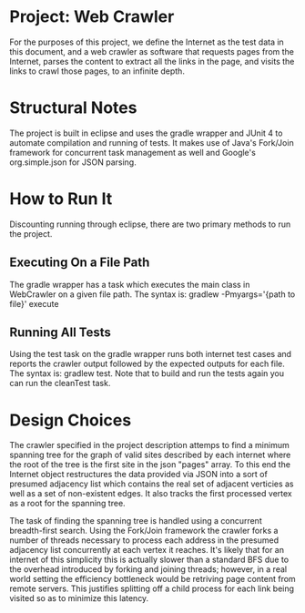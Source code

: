 # Project: Web Crawler  
For the purposes of this project, we define the Internet as the test data in this document, and a web crawler as software that requests pages from the Internet, parses the content to extract all the links in the page, and visits the links to crawl those pages, to an infinite depth.

# Structural Notes
The project is built in eclipse and uses the gradle wrapper and JUnit 4 to automate compilation and running of tests.  It makes use of Java's Fork/Join framework for concurrent task management as well and Google's org.simple.json for JSON parsing.

# How to Run It
Discounting running through eclipse, there are two primary methods to run the project.

## Executing On a File Path
The gradle wrapper has a task which executes the main class in WebCrawler on a given file path.  The syntax is:
gradlew -Pmyargs='{path to file}' execute

## Running All Tests
Using the test task on the gradle wrapper runs both internet test cases and reports the crawler output followed by the expected outputs for each file.  The syntax is: gradlew test.  Note that to build and run the tests again you can run the cleanTest task.

# Design Choices
The crawler specified in the project description attemps to find a minimum spanning tree for the graph of valid sites described by each internet where the root of the tree is the first site in the json "pages" array.  To this end the Internet object restructures the data provided via JSON into a sort of presumed adjacency list which contains the real set of adjacent verticies as well as a set of non-existent edges.  It also tracks the first processed vertex as a root for the spanning tree.

The task of finding the spanning tree is handled using a concurrent breadth-first search.  Using the Fork/Join framework the crawler forks a number of threads necessary to process each address in the presumed adjacency list concurrently at each vertex it reaches. It's likely that for an internet of this simplicity this is actually slower than a standard BFS due to the overhead introduced by forking and joining threads; however, in a real world setting the efficiency bottleneck would be retriving page content from remote servers.  This justifies splitting off a child process for each link being visited so as to minimize this latency.
